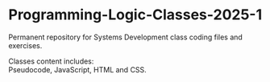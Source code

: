 # Programming-Logic-Classes-2025-1

Permanent repository for Systems Development class coding files and exercises.<br>

Classes content includes:<br>
Pseudocode, JavaScript, HTML and CSS.<br>
